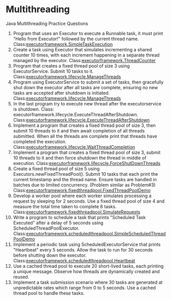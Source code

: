# Multithreading
 Java Multithreading Practice Questions

1. Program that uses an Executor to execute a Runnable task, it must print "Hello from Executor!" followed by the current thread name. Class:[executorframework.SimpleTaskExecution](/src/executorframework/SimpleTaskExecution.java)
2. Create a task using Executor that simulates incrementing a shared counter 10 times, with each increment happening in a separate thread managed by the executor. Class:[executorframework.ThreadCounter](/src/executorframework/ThreadCounter.java)
3. Program that creates a fixed thread pool of size 3 using ExecutorService. Submit 10 tasks to it. Class:[executorframework.lifecycle.ManageThreads](/src/executorframework/lifecycle/ManageThreads.java)
4. Program using ExecutorService to submit a set of tasks, then gracefully shut down the executor after all tasks are complete, ensuring no new tasks are accepted after shutdown is initiated. Class:[executorframework.lifecycle.ManageThreads](/src/executorframework/lifecycle/ManageThreads.java)
5. In the last program try to execute new thread after the executorservice is shutdown. Class: executorframework.lifecycle.ExecuteThreadAfterShutdown. Class:[executorframework.lifecycle.ExecuteThreadAfterShutdown](/src/executorframework/lifecycle/ExecuteThreadAfterShutdown.java)
6. Implement a program that creates a fixed thread pool of size 3, then submit 10 threads to it and then await completion of all threads submitted. When all the threads are complete print that threads have completed the execution. Class:[executorframework.lifecycle.WaitThreadCompletion](/src/executorframework/lifecycle/WaitThreadCompletion.java)
7. Implement a program that creates a fixed thread pool of size 3, submit 10 threads to it and then force shutdown the thread in middle of execution. Class:[executorframework.lifecycle.ForceShutDownThreads](/src/executorframework/lifecycle/ForceShutDownThreads.java)
8. Create a fixed thread pool of size 5 using Executors.newFixedThreadPool(). Submit 10 tasks that each print the current timestamp and the thread name. Ensure tasks are handled in batches due to limited concurrency. (Problem similar as Problem#3) Class:[executorframework.fixedthreadpool.FixedThreadPoolDemo](/src/executorframework/fixedthreadpool/FixedThreadPoolDemo.java)
9. Develop a worker pool where each worker simulates processing a request by sleeping for 2 seconds. Use a fixed thread pool of size 4 and measure the total time taken to complete 8 tasks. Class:[executorframework.fixedthreadpool.SimulateRequests](/src/executorframework/fixedthreadpool/SimulateRequests.java)
10. Write a program to schedule a task that prints "Scheduled Task Executed" after a delay of 5 seconds using ScheduledThreadPoolExecutor. Class:[executorframework.scheduledthreadpool.SimpleScheduledThreadPoolDemo](/src/executorframework/scheduledthreadpool/SimpleScheduledThreadPoolDemo.java)
11. Implement a periodic task using ScheduledExecutorService that prints "Heartbeat" every 5 seconds. Allow the task to run for 30 seconds before shutting down the executor. Class:[executorframework.scheduledthreadpool.Heartbeat](/src/executorframework/scheduledthreadpool/Heartbeat.java)
12. Use a cached thread pool to execute 20 short-lived tasks, each printing a unique message. Observe how threads are dynamically created and reused.
13. Implement a task submission scenario where 30 tasks are generated at unpredictable rates which range from 0 to 5 seconds. Use a cached thread pool to handle these tasks.
